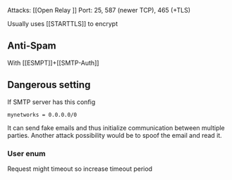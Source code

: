Attacks: [[Open Relay ]]
Port: 25, 587 (newer TCP), 465 (+TLS)

Usually uses [[STARTTLS]] to encrypt

## Anti-Spam
With [[ESMPT]]+[[SMTP-Auth]] 

## Dangerous setting
If SMTP server has this config
```
mynetworks = 0.0.0.0/0
```
It can send fake emails and thus initialize communication between multiple parties. Another attack possibility would be to spoof the email and read it.

### User enum
Request might timeout so increase timeout period